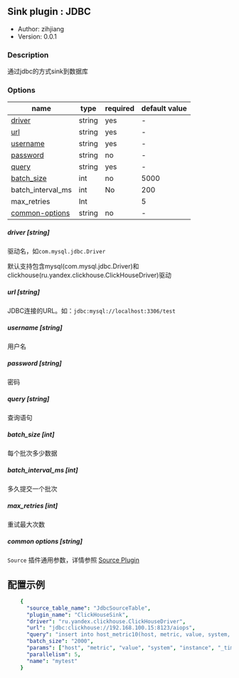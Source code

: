 ## Sink plugin : JDBC

* Author: zihjiang
* Version: 0.0.1

### Description

通过jdbc的方式sink到数据库

### Options

| name                                     | type   | required | default value |
| ---------------------------------------- | ------ | -------- | ------------- |
| [driver](#driver-string)                 | string | yes      | -             |
| [url](#url-string)                       | string | yes      | -             |
| [username](#username-string)             | string | yes      | -             |
| [password](#password-string)             | string | no       | -             |
| [query](#query-string)                   | string | yes      | -             |
| [batch_size](#batch_size)                | int    | no       | 5000          |
| batch_interval_ms                        | int    | No       | 200           |
| max_retries                              | Int    |          | 5             |
| [common-options](#common-options-string) | string | no       | -             |

##### driver [string]

驱动名，如`com.mysql.jdbc.Driver`

默认支持包含mysql(com.mysql.jdbc.Driver)和clickhouse(ru.yandex.clickhouse.ClickHouseDriver)驱动

##### url [string]

JDBC连接的URL。如：`jdbc:mysql://localhost:3306/test`

##### username [string]

用户名

##### password [string]

密码

##### query [string]

查询语句

##### batch_size [int]

每个批次多少数据

##### batch_interval_ms  [int]

多久提交一个批次

##### max_retries  [int]

重试最大次数

##### common options [string]

`Source` 插件通用参数，详情参照 [Source Plugin](/zh-cn/v2/flink/configuration/source-plugins/)

## 配置示例

```yaml
    {
      "source_table_name": "JdbcSourceTable",
      "plugin_name": "ClickHouseSink",
      "driver": "ru.yandex.clickhouse.ClickHouseDriver",
      "url": "jdbc:clickhouse://192.168.100.15:8123/aiops",
      "query": "insert into host_metric10(host, metric, value, system, instance, _time) values(?,?,?,?,?,?)",
      "batch_size": "2000",
      "params": ["host", "metric", "value", "system", "instance", "_time"],
      "parallelism": 5,
      "name": "mytest"
    }
```
